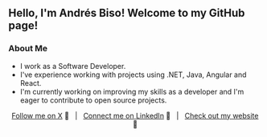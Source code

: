 ## Hello, I'm Andrés Biso! Welcome to my GitHub page!

### About Me
- I work as a Software Developer.
- I've experience working with projects using .NET, Java, Angular and React.
- I'm currently working on improving my skills as a developer and I'm eager to contribute to open source projects.

<div align="middle">
 
[Follow me on X][X] :speech_balloon:&nbsp;&nbsp;&nbsp;|&nbsp;&nbsp;&nbsp;[Connect me on LinkedIn][LinkedIn] :necktie:&nbsp;&nbsp;&nbsp;|&nbsp;&nbsp;&nbsp;[Check out my website][Website] :link:  

</div>

<!--
Quick Link 
-->

[X]:https://twitter.com/andres_biso
[LinkedIn]:https://www.linkedin.com/in/andresbiso/
[GitHub]:https://github.com/andresbiso
[Website]:https://andresbiso.github.io/personal-site/
